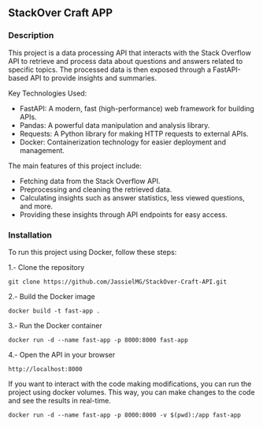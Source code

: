 ## StackOver Craft APP

### Description
This project is a data processing API that interacts with the Stack Overflow API to retrieve and process data about questions and answers related to specific topics. The processed data is then exposed through a FastAPI-based API to provide insights and summaries.

Key Technologies Used:

- FastAPI: A modern, fast (high-performance) web framework for building APIs.
- Pandas: A powerful data manipulation and analysis library.
- Requests: A Python library for making HTTP requests to external APIs.
- Docker: Containerization technology for easier deployment and management.

The main features of this project include:
- Fetching data from the Stack Overflow API.
- Preprocessing and cleaning the retrieved data.
- Calculating insights such as answer statistics, less viewed questions, and more.
- Providing these insights through API endpoints for easy access.

### Installation
To run this project using Docker, follow these steps:

1.- Clone the repository
```
git clone https://github.com/JassielMG/StackOver-Craft-API.git
```

2.- Build the Docker image
```
docker build -t fast-app .
```

3.- Run the Docker container
```
docker run -d --name fast-app -p 8000:8000 fast-app
```

4.- Open the API in your browser
```
http://localhost:8000
```

If you want to interact with the code making modifications, you can run the project using docker volumes. This way, you can make changes to the code and see the results in real-time.

```
docker run -d --name fast-app -p 8000:8000 -v $(pwd):/app fast-app
```